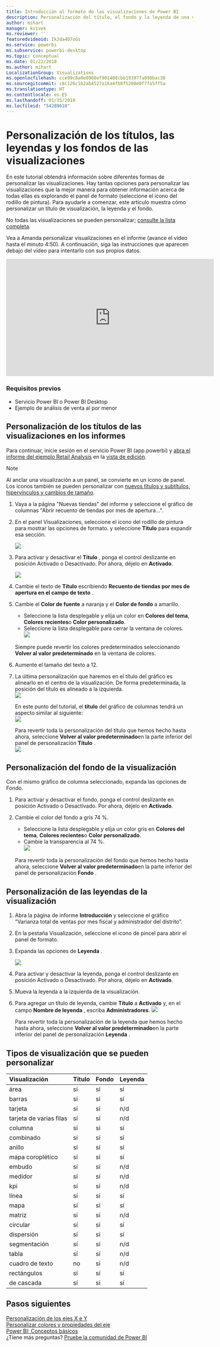 ```yaml
---
title: Introducción al formato de las visualizaciones de Power BI
description: Personalización del título, el fondo y la leyenda de una visualización
author: mihart
manager: kvivek
ms.reviewer: ''
featuredvideoid: IkJda4O7oGs
ms.service: powerbi
ms.subservice: powerbi-desktop
ms.topic: conceptual
ms.date: 01/22/2018
ms.author: mihart
LocalizationGroup: Visualizations
ms.openlocfilehash: cce99c8a0e0908ef901408cbb19397fa098bac38
ms.sourcegitcommit: c8c126c1b2ab4527a16a4fb8f5208e0f7fa5ff5a
ms.translationtype: HT
ms.contentlocale: es-ES
ms.lasthandoff: 01/15/2019
ms.locfileid: "54289610"
---
```

# <a name="customize-visualization-titles-legends-and-backgrounds"></a>Personalización de los títulos, las leyendas y los fondos de las visualizaciones
En este tutorial obtendrá información sobre diferentes formas de personalizar las visualizaciones.   Hay tantas opciones para personalizar las visualizaciones que la mejor manera para obtener información acerca de todas ellas es explorando el panel de formato (seleccione el icono del rodillo de pintura).  Para ayudarle a comenzar, este artículo muestra cómo personalizar un título de visualización, la leyenda y el fondo.  

No todas las visualizaciones se pueden personalizar; [consulte la lista completa](#list).  

Vea a Amanda personalizar visualizaciones en el informe (avance el vídeo hasta el minuto 4:50). A continuación, siga las instrucciones que aparecen debajo del vídeo para intentarlo con sus propios datos.

<iframe width="560" height="315" src="https://www.youtube.com/embed/IkJda4O7oGs" frameborder="0" allowfullscreen></iframe>

### <a name="prerequisites"></a>Requisitos previos
- Servicio Power BI o Power BI Desktop
- Ejemplo de análisis de venta al por menor

## <a name="customize-visualization-titles-in-reports"></a>Personalización de los títulos de las visualizaciones en los informes
Para continuar, inicie sesión en el servicio Power BI (app.powerbi) y [abra el informe del ejemplo Retail Analysis](../sample-datasets.md) en la [vista de edición](../service-interact-with-a-report-in-editing-view.md).

> [!NOTE]
> Al anclar una visualización a un panel, se convierte en un icono de panel.  Los iconos también se pueden personalizar con [nuevos títulos y subtítulos, hipervínculos y cambios de tamaño](../service-dashboard-edit-tile.md).
> 
> 

1. Vaya a la página "Nuevas tiendas" del informe y seleccione el gráfico de columnas "Abrir recuento de tiendas por mes de apertura...".
2. En el panel Visualizaciones, seleccione el icono del rodillo de pintura para mostrar las opciones de formato.  y seleccione **Título** para expandir esa sección.  

   ![](media/power-bi-visualization-customize-title-background-and-legend/power-bi-formatting-menu.png)
3. Para activar y desactivar el  **Título** , ponga el control deslizante en posición Activado o Desactivado. Por ahora, déjelo en **Activado**.  

   ![](media/power-bi-visualization-customize-title-background-and-legend/onoffslider.png)
4. Cambie el texto de **Título** escribiendo **Recuento de tiendas por mes de apertura en el campo de texto** .  
5. Cambie el **Color de fuente** a naranja y el **Color de fondo** a amarillo.

   * Seleccione la lista desplegable y elija un color en **Colores del tema**, **Colores recientes**o **Color personalizado**.
   * Seleccione la lista desplegable para cerrar la ventana de colores.  
     ![](media/power-bi-visualization-customize-title-background-and-legend/customizecolorpicker.png)

   Siempre puede revertir los colores predeterminados seleccionando **Volver al valor predeterminado** en la ventana de colores.
6. Aumente el tamaño del texto a 12.
7. La última personalización que haremos en el título del gráfico es alinearlo en el centro de la visualización. De forma predeterminada, la posición del título es alineado a la izquierda.  
   ![](media/power-bi-visualization-customize-title-background-and-legend/customizealign.png)

    En este punto del tutorial, el **título** del gráfico de columnas tendrá un aspecto similar al siguiente:  
    ![](media/power-bi-visualization-customize-title-background-and-legend/tutorialprogress1.png)

    Para revertir toda la personalización del título que hemos hecho hasta ahora, seleccione **Volver al valor predeterminado**en la parte inferior del panel de personalización **Titulo** .  
    ![](media/power-bi-visualization-customize-title-background-and-legend/revertall.png)

## <a name="customize-visualization-backgrounds"></a>Personalización del fondo de la visualización
Con el mismo gráfico de columna seleccionado, expanda las opciones de Fondo.

1. Para activar y desactivar el fondo, ponga el control deslizante en posición Activado o Desactivado. Por ahora, déjelo en **Activado**.
2. Cambie el color del fondo a gris 74 %.

   * Seleccione la lista desplegable y elija un color gris en **Colores del tema**, **Colores recientes**o **Color personalizado**.
   * Cambie la transparencia al 74 %.   
     ![](media/power-bi-visualization-customize-title-background-and-legend/power-bi-customize-background.png)

   Para revertir toda la personalización del fondo que hemos hecho hasta ahora, seleccione **Volver al valor predeterminado**en la parte inferior del panel de personalización **Fondo** .

## <a name="customize-visualization-legends"></a>Personalización de las leyendas de la visualización
1. Abra la página de informe **Introducción** y seleccione el gráfico "Varianza total de ventas por mes fiscal y administrador del distrito”.
2. En la pestaña Visualización, seleccione el icono de pincel para abrir el panel de formato.  
3. Expanda las opciones de **Leyenda** .

      ![](media/power-bi-visualization-customize-title-background-and-legend/legend.png)
4. Para activar y desactivar la leyenda, ponga el control deslizante en posición Activado o Desactivado. Por ahora, déjelo en **Activado**.
5. Mueva la leyenda a la izquierda de la visualización.    
6. Para agregar un título de leyenda, cambie **Título** a **Activado** y, en el campo **Nombre de leyenda** , escriba **Administradores**.
   ![](media/power-bi-visualization-customize-title-background-and-legend/legend-move.png)

   Para revertir toda la personalización de la leyenda que hemos hecho hasta ahora, seleccione **Volver al valor predeterminado**en la parte inferior del panel de personalización **Leyenda** .

<a name="list"></a>

## <a name="visualization-types-that-can-be-customized"></a>Tipos de visualización que se pueden personalizar

| Visualización | Título | Fondo | Leyenda |
|:--- |:--- |:--- |:--- |
| área |sí |sí |sí |
| barras |sí |sí |sí |
| tarjeta |sí |sí |n/d |
| tarjeta de varias filas |sí |sí |n/d |
| columna |sí |sí |sí |
| combinado |sí |sí |sí |
| anillo |sí |sí |sí |
| mapa coroplético |sí |sí |sí |
| embudo |sí |sí |n/d |
| medidor |sí |sí |n/d |
| kpi |sí |sí |n/d |
| línea |sí |sí |sí |
| mapa |sí |sí |sí |
| matriz |sí |sí |n/d |
| circular |sí |sí |sí |
| dispersión |sí |sí |sí |
| segmentación |sí |sí |n/d |
| tabla |sí |sí |n/d |
| cuadro de texto |no |sí |n/d |
| rectángulos |sí |sí |sí |
| de cascada |sí |sí |sí |

## <a name="next-steps"></a>Pasos siguientes
[Personalización de los ejes X e Y](power-bi-visualization-customize-x-axis-and-y-axis.md)  
[Personalizar colores y propiedades del eje](service-getting-started-with-color-formatting-and-axis-properties.md)  
[Power BI: Conceptos básicos](../consumer/end-user-basic-concepts.md)  
¿Tiene más preguntas? [Pruebe la comunidad de Power BI](http://community.powerbi.com/)

